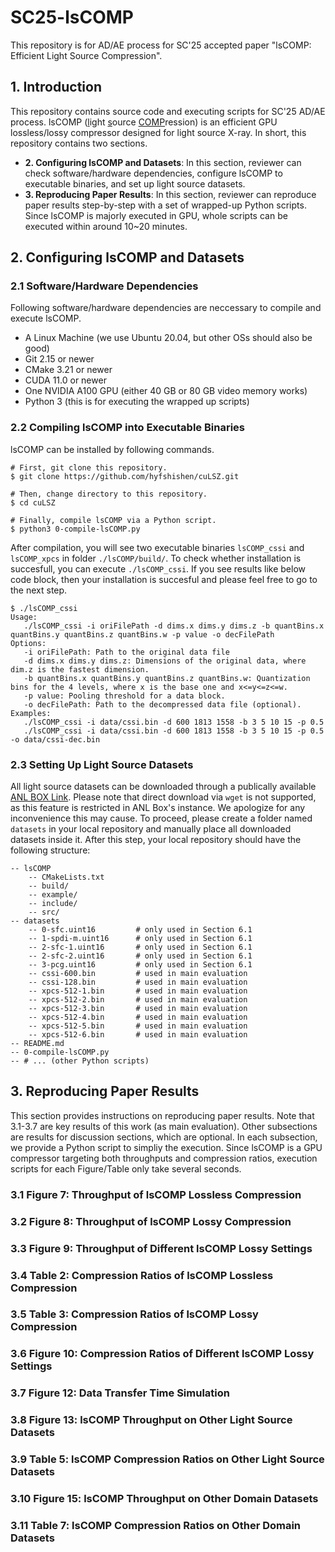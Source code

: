 # SC25-lsCOMP

This repository is for AD/AE process for SC'25 accepted paper "lsCOMP: Efficient Light Source Compression".

## 1. Introduction

This repository contains source code and executing scripts for SC'25 AD/AE process.
lsCOMP (<u>l</u>ight <u>s</u>ource <u>COMP</u>ression) is an efficient GPU lossless/lossy compressor designed for light source X-ray.
In short, this repository contains two sections.
- **2. Configuring lsCOMP and Datasets**: In this section, reviewer can check software/hardware dependencies, configure lsCOMP to executable binaries, and set up light source datasets.
- **3. Reproducing Paper Results**: In this section, reviewer can reproduce paper results step-by-step with a set of wrapped-up Python scripts. Since lsCOMP is majorly executed in GPU, whole scripts can be executed within around 10~20 minutes.

## 2. Configuring lsCOMP and Datasets

### 2.1 Software/Hardware Dependencies

Following software/hardware dependencies are neccessary to compile and execute lsCOMP.

- A Linux Machine (we use Ubuntu 20.04, but other OSs should also be good)
- Git 2.15 or newer
- CMake 3.21 or newer
- CUDA 11.0 or newer
- One NVIDIA A100 GPU (either 40 GB or 80 GB video memory works)
- Python 3 (this is for executing the wrapped up scripts)

### 2.2 Compiling lsCOMP into Executable Binaries

lsCOMP can be installed by following commands.

```shell
# First, git clone this repository.
$ git clone https://github.com/hyfshishen/cuLSZ.git

# Then, change directory to this repository.
$ cd cuLSZ

# Finally, compile lsCOMP via a Python script.
$ python3 0-compile-lsCOMP.py
```

After compilation, you will see two executable binaries ```lsCOMP_cssi``` and ```lsCOMP_xpcs``` in folder ```./lsCOMP/build/```.
To check whether installation is succesfull, you can execute ```./lsCOMP_cssi```. If you see results like below code block, then your installation is succesful and please feel free to go to the next step.
```shell
$ ./lsCOMP_cssi 
Usage:
   ./lsCOMP_cssi -i oriFilePath -d dims.x dims.y dims.z -b quantBins.x quantBins.y quantBins.z quantBins.w -p value -o decFilePath
Options:
   -i oriFilePath: Path to the original data file
   -d dims.x dims.y dims.z: Dimensions of the original data, where dim.z is the fastest dimension.
   -b quantBins.x quantBins.y quantBins.z quantBins.w: Quantization bins for the 4 levels, where x is the base one and x<=y<=z<=w.
   -p value: Pooling threshold for a data block.
   -o decFilePath: Path to the decompressed data file (optional).
Examples:
   ./lsCOMP_cssi -i data/cssi.bin -d 600 1813 1558 -b 3 5 10 15 -p 0.5
   ./lsCOMP_cssi -i data/cssi.bin -d 600 1813 1558 -b 3 5 10 15 -p 0.5 -o data/cssi-dec.bin
```

### 2.3 Setting Up Light Source Datasets

All light source datasets can be downloaded through a publically available [ANL BOX Link](https://anl.box.com/s/25q3jjm40ppdgf4173auc1fyuback2zl).
Please note that direct download via ```wget``` is not supported, as this feature is restricted in ANL Box's instance. 
We apologize for any inconvenience this may cause.
To proceed, please create a folder named ```datasets``` in your local repository and manually place all downloaded datasets inside it.
After this step, your local repository should have the following structure:
```shell
-- lsCOMP
    -- CMakeLists.txt
    -- build/
    -- example/
    -- include/
    -- src/
-- datasets
    -- 0-sfc.uint16         # only used in Section 6.1
    -- 1-spdi-m.uint16      # only used in Section 6.1
    -- 2-sfc-1.uint16       # only used in Section 6.1
    -- 2-sfc-2.uint16       # only used in Section 6.1
    -- 3-pcg.uint16         # only used in Section 6.1
    -- cssi-600.bin         # used in main evaluation 
    -- cssi-128.bin         # used in main evaluation
    -- xpcs-512-1.bin       # used in main evaluation
    -- xpcs-512-2.bin       # used in main evaluation
    -- xpcs-512-3.bin       # used in main evaluation
    -- xpcs-512-4.bin       # used in main evaluation
    -- xpcs-512-5.bin       # used in main evaluation
    -- xpcs-512-6.bin       # used in main evaluation
-- README.md
-- 0-compile-lsCOMP.py
-- # ... (other Python scripts)
```

## 3. Reproducing Paper Results

This section provides instructions on reproducing paper results.
Note that 3.1-3.7 are key results of this work (as main evaluation).
Other subsections are results for discussion sections, which are optional.
In each subsection, we provide a Python script to simpliy the execution.
Since lsCOMP is a GPU compressor targeting both throughputs and compression ratios, execution scripts for each Figure/Table only take several seconds.

### 3.1 Figure 7: Throughput of lsCOMP Lossless Compression



### 3.2 Figure 8: Throughput of lsCOMP Lossy Compression


### 3.3 Figure 9: Throughput of Different lsCOMP Lossy Settings

### 3.4 Table 2: Compression Ratios of lsCOMP Lossless Compression

### 3.5 Table 3: Compression Ratios of lsCOMP Lossy Compression

### 3.6 Figure 10: Compression Ratios of Different lsCOMP Lossy Settings

### 3.7 Figure 12: Data Transfer Time Simulation

### 3.8 Figure 13: lsCOMP Throughput on Other Light Source Datasets

### 3.9 Table 5: lsCOMP Compression Ratios on Other Light Source Datasets

### 3.10 Figure 15: lsCOMP Throughput on Other Domain Datasets

### 3.11 Table 7: lsCOMP Compression Ratios on Other Domain Datasets














<!-- ## Requirements
- CMake > 3.21
- CUDA > 11.0

## Compilation
```shell
mkdir build && cd build
cmake ..
make -j
```

The dimension of ```cssi.bin``` is (600, 1813, 1558). -->